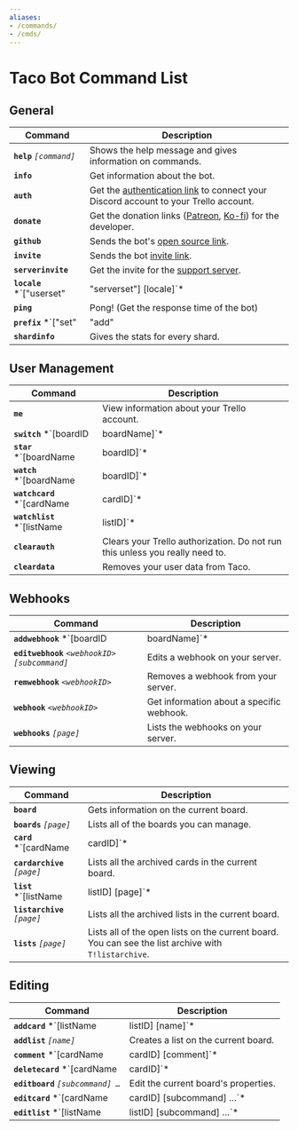 ```yaml
---
aliases:
- /commands/
- /cmds/
---
```


# Taco Bot Command List

## General
| Command     | Description |
| ----------- | ----------- |
| **`help`** *`[command]`* | Shows the help message and gives information on commands. |
| **`info`** | Get information about the bot. |
| **`auth`** | Get the [authentication link](/auth) to connect your Discord account to your Trello account. |
| **`donate`** | Get the donation links ([Patreon](/patreon), [Ko-fi](/kofi)) for the developer. |
| **`github`** | Sends the bot's [open source link](/source). |
| **`invite`** | Sends the bot [invite link](/bot). |
| **`serverinvite`** | Get the invite for the [support server](/support). |
| **`locale`** *`["userset"|"serverset"] [locale]`* | Lets you set the locale for you or the server. Run with no arguments for a list of locales. |
| **`ping`** | Pong! (Get the response time of the bot) |
| **`prefix`** *`["set"|"add"|"remove"] [prefix]`* | Lets you set the prefixes for you or the server. |
| **`shardinfo`** | Gives the stats for every shard. |

## User Management
| Command     | Description |
| ----------- | ----------- |
| **`me`** | View information about your Trello account. |
| **`switch`** *`[boardID|boardName]`* | Selects a board to use for other commands. Use the `T!boards` command to see what boards you can select. |
| **`star`** *`[boardName|boardID]`* | Toggles starring a board. If no board is defined, the current board is used. Starred boards will show up at the top of your boards list on [Trello](https://trello.com/). |
| **`watch`** *`[boardName|boardID]`* | Toggle watching a board. If no board is defined, the current board is used. Watched boards will give you update notifications on [Trello](https://trello.com/). |
| **`watchcard`** *`[cardName|cardID]`* | Toggle watching a card. Watched cards will give you update notifications on [Trello](https://trello.com/). |
| **`watchlist`** *`[listName|listID]`* | Toggle watching a list. Watched lists will give you update notifications on [Trello](https://trello.com/). |
| **`clearauth`** | Clears your Trello authorization. Do not run this unless you really need to. |
| **`cleardata`** | Removes your user data from Taco. |

## Webhooks
| Command     | Description |
| ----------- | ----------- |
| **`addwebhook`** *`[boardID|boardName]`* | Creates a webhook on your server. |
| **`editwebhook`** *`<webhookID> [subcommand]`* | Edits a webhook on your server. |
| **`remwebhook`** *`<webhookID>`* | Removes a webhook from your server. |
| **`webhook`** *`<webhookID>`* | Get information about a specific webhook. |
| **`webhooks`** *`[page]`* | Lists the webhooks on your server. |

## Viewing
| Command     | Description |
| ----------- | ----------- |
| **`board`** | Gets information on the current board. |
| **`boards`** *`[page]`* | Lists all of the boards you can manage. |
| **`card`** *`[cardName|cardID]`* | Gets information about a specific card. |
| **`cardarchive`** *`[page]`* | Lists all the archived cards in the current board. |
| **`list`** *`[listName|listID] [page]`* | Lists all cards in that list. |
| **`listarchive`** *`[page]`* | Lists all the archived lists in the current board. |
| **`lists`** *`[page]`* | Lists all of the open lists on the current board. You can see the list archive with `T!listarchive`. |


## Editing
| Command     | Description |
| ----------- | ----------- |
| **`addcard`** *`[listName|listID] [name]`* | Creates a card. |
| **`addlist`** *`[name]`* | Creates a list on the current board. |
| **`comment`** *`[cardName|cardID] [comment]`* | Comment on a card in the current board. |
| **`deletecard`** *`[cardName|cardID]`* | Deletes a card. |
| **`editboard`** *`[subcommand] …`* | Edit the current board's properties. |
| **`editcard`** *`[cardName|cardID] [subcommand] …`* | Edit a card's properties. |
| **`editlist`** *`[listName|listID] [subcommand] …`* | Edit a list's properties. |